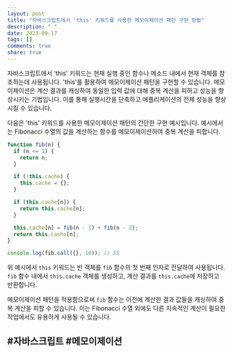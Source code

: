 ```yaml
---
layout: post
title: "자바스크립트에서 'this' 키워드를 사용한 메모이제이션 패턴 구현 방법"
description: " "
date: 2023-09-17
tags: []
comments: true
share: true
---
```


자바스크립트에서 'this' 키워드는 현재 실행 중인 함수나 메소드 내에서 현재 객체를 참조하는데 사용됩니다. 'this'를 활용하여 메모이제이션 패턴을 구현할 수 있습니다. 메모이제이션은 계산 결과를 캐싱하여 동일한 입력 값에 대해 중복 계산을 피하고 성능을 향상시키는 기법입니다. 이를 통해 실행시간을 단축하고 애플리케이션의 전체 성능을 향상시킬 수 있습니다.

다음은 'this' 키워드를 사용한 메모이제이션 패턴의 간단한 구현 예시입니다. 예시에서는 Fibonacci 수열의 값을 계산하는 함수를 메모이제이션하여 중복 계산을 피합니다.

```javascript
function fib(n) {
  if (n <= 1) {
    return n;
  }

  if (!this.cache) {
    this.cache = {};
  }

  if (this.cache[n]) {
    return this.cache[n];
  }

  this.cache[n] = fib(n - 1) + fib(n - 2);
  return this.cache[n];
}

console.log(fib.call({}, 10)); // 55
```

위 예시에서 `this` 키워드는 빈 객체를 `fib` 함수의 첫 번째 인자로 전달하여 사용됩니다. `fib` 함수 내에서 `this.cache` 객체를 생성하고, 계산 결과를 `this.cache`에 저장하고 반환합니다.

메모이제이션 패턴을 적용함으로써 `fib` 함수는 이전에 계산한 결과 값들을 캐싱하여 중복 계산을 피할 수 있습니다. 이는 Fibonacci 수열 외에도 다른 지속적인 계산이 필요한 작업에서도 유용하게 사용될 수 있습니다.

## #자바스크립트 #메모이제이션